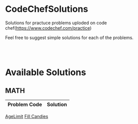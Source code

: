 # CodeChefSolutions
Solutions for practuce problems uploded on code chef(https://www.codechef.com/practice)

Feel free to suggest simple solutions for each of the problems.

<br></br>
# Available Solutions

## MATH

|Problem Code | Solution|
|-------------|---------|
[AgeLimit](https://www.codechef.com/submit/AGELIMIT) 
[Fill Candies]()
